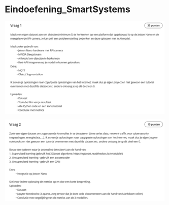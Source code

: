 # Eindoefening_SmartSystems

![vraag1](./MEDIA/vraag1ss.png?raw=true)

![vraag2](./MEDIA/vraag2ss.png?raw=true)
